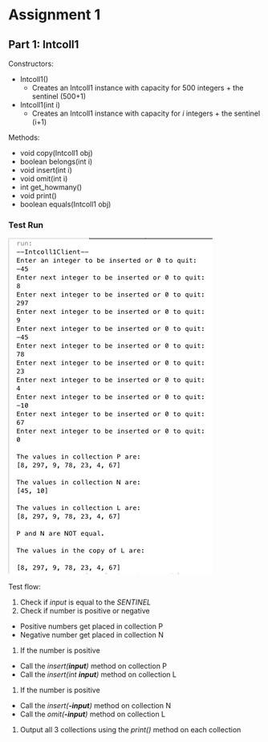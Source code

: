 Assignment 1
============

## Part 1: Intcoll1
Constructors: 
* Intcoll1()
  * Creates an Intcoll1 instance with capacity for 500 integers + the sentinel (500+1)
* Intcoll1(int i)
  * Creates an Intcoll1 instance with capacity for *i* integers + the sentinel (i+1)

Methods:
* void copy(Intcoll1 obj)
* boolean belongs(int i)
* void insert(int i)
* void omit(int i)
* int get_howmany()
* void print()
* boolean equals(Intcoll1 obj)

### Test Run
![alt text](images/intcoll1.png "Intcoll1 Test Run")

Test flow:
1. Check if *input* is equal to the *SENTINEL* 
1. Check if number is positive or negative
  * Positive numbers get placed in collection P
  * Negative number get placed in collection N
1. If the number is positive
  * Call the *insert(**input**)* method on collection P
  * Call the *insert(int **input**)* method on collection L
1. If the number is positive
  * Call the *insert(**-input**)* method on collection N
  * Call the *omit(**-input**)* method on collection L
1. Output all 3 collections using the *print()* method on each collection